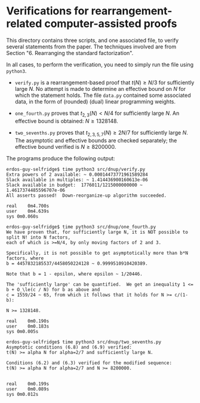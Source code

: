 # Verifications for rearrangement-related computer-assisted proofs

This directory contains three scripts, and one associated file, to
verify several statements from the paper.  The techniques involved are
from Section "6. Rearranging the standard factorization".

In all cases, to perform the verification, you need to simply run the
file using `python3`.

* `verify.py` is a rearrangement-based proof that $t(N) \ge N/3$ for
  sufficiently large $N$.  No attempt is made to determine an
  effective bound on $N$ for which the statement holds.  The file
  `data.py` contained some associated data, in the form of (rounded)
  (dual) linear programming weights.

* `one_fourth.py` proves that $t_{2,3}(N) < N/4$ for sufficiently
  large $N$.  An effective bound is obtained: $N \ge 1328148$.

* `two_sevenths.py` proves that $t_{2,3,5,7}(N) \ge 2N/7$ for
  sufficiently large $N$.  The asymptotic and effective bounds are
  checked separately; the effective bound verified is $N \ge 8200000$.

The programs produce the following output:

```
erdos-guy-selfridge$ time python3 src/dnup/verify.py 
Extra powers of 2 available: ~ 0.00014473771961589284
Slack available in multiples: ~ 1.414436900160613e-06
Slack available in budget:  1776011/1215000000000 ~ 1.4617374485596707e-06
All asserts passed!  Down-reorganize-up algorithm succeeded.

real	0m4.700s
user	0m4.639s
sys	0m0.060s

erdos-guy-selfridge$ time python3 src/dnup/one_fourth.py 
We have proven that, for sufficiently large N, it is NOT possible to split N! into N factors,
each of which is >=N/4, by only moving factors of 2 and 3.

Specifically, it is not possible to get asymptotically more than b*N factors, where
b = 4457832185537/4458050224128 ~ 0.9999510910420389.

Note that b = 1 - epsilon, where epsilon ~ 1/20446.

The 'sufficiently large' can be quantified.  We get an inequality 1 <= b + O_\le(c / N) for b as above and
c = 1559/24 ~ 65, from which it follows that it holds for N >= c/(1-b):

N >= 1328148.

real	0m0.190s
user	0m0.183s
sys	0m0.005s

erdos-guy-selfridge$ time python3 src/dnup/two_sevenths.py 
Asymptotic conditions (6.8) and (6.9) verified:
t(N) >= alpha N for alpha=2/7 and sufficiently large N.

Conditions (6.2) and (6.3) verified for the modified sequence:
t(N) >= alpha N for alpha=2/7 and N >= 8200000.


real	0m0.199s
user	0m0.089s
sys	0m0.012s
```